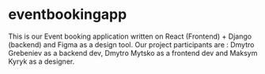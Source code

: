 # eventbookingapp

This is our Event booking application written on React (Frontend) + Django (backend) and Figma as a design tool.
Our project participants are : Dmytro Grebeniev as a backend dev, Dmytro Mytsko as a frontend dev and Maksym Kyryk as a designer.
